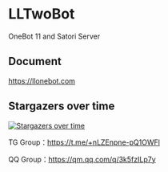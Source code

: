 # LLTwoBot
OneBot 11 and Satori Server
## Document
<https://llonebot.com>

## Stargazers over time

[![Stargazers over time](https://starchart.cc/LLOneBot/LLOneBot.svg?variant=adaptive)](https://starchart.cc/LLOneBot/LLOneBot)


TG Group：<https://t.me/+nLZEnpne-pQ1OWFl>

QQ Group：<https://qm.qq.com/q/3k5fzILp7y>
